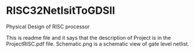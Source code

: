 # RISC32NetlsitToGDSII
Physical Design of RISC processor

This is readme file and it says that the description of Project is in the ProjectRISC.pdf file.
Schematic.png is a schematic view of gate level netlist.
